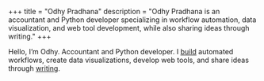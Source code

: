 +++
title = "Odhy Pradhana"
description = "Odhy Pradhana is an accountant and Python developer specializing in workflow automation, data visualization, and web tool development, while also sharing ideas through writing."
+++

Hello, I’m Odhy. Accountant and Python developer. I [build](/projects) automated workflows, create data visualizations, develop web tools, and share ideas through [writing](/writings).
